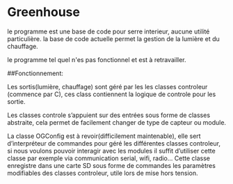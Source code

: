 # Greenhouse

le programme est une base de code pour serre interieur, aucune utilité particulière.
la base de code actuelle permet la gestion de la lumière et du chauffage.

le programme tel quel n'es pas fonctionnel et est à retravailler.

##Fonctionnement:

Les sortis(lumière, chauffage) sont géré par les les classes controleur (commence par C), ces class contiennent la logique de controle pour les sortie.

Les classes controle s’appuient sur des entrées sous forme de classes abstraite, cela permet de facilement changer de type de capteur ou module.

La classe OGConfig est à revoir(difficilement maintenable), elle sert d’interpréteur de commandes pour géré les différentes classes controleur, si nous voulons pouvoir interagir
avec les modules il suffit d’utiliser cette classe par exemple via communication serial, wifi, radio...
Cette classe enregistre dans une carte SD sous forme de commandes les paramètres modifiables des classes controleur, utile lors de mise hors tension.
